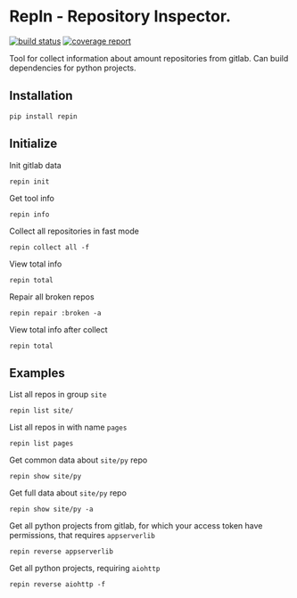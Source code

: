 # RepIn - Repository Inspector.

[![build status](https://git.exness.io/utils/repin/badges/master/build.svg)](https://git.exness.io/utils/repin/commits/master)
[![coverage report](https://git.exness.io/utils/repin/badges/master/coverage.svg)](https://git.exness.io/utils/repin/commits/master)

Tool for collect information about amount repositories from gitlab. Can build dependencies for python projects.

## Installation

```
pip install repin
```

## Initialize

Init gitlab data
```
repin init
```

Get tool info
```
repin info
```

Collect all repositories in fast mode
```
repin collect all -f
```

View total info
```
repin total
```

Repair all broken repos
```
repin repair :broken -a
```

View total info after collect
```
repin total
```

## Examples

List all repos in group `site`
```
repin list site/
```

List all repos in with name `pages`
```
repin list pages
```

Get common data about `site/py` repo
```
repin show site/py
```

Get full data about `site/py` repo
```
repin show site/py -a
```

Get all python projects from gitlab, for which your access token have permissions, that requires `appserverlib`
```
repin reverse appserverlib
```

Get all python projects, requiring `aiohttp`
```
repin reverse aiohttp -f
```